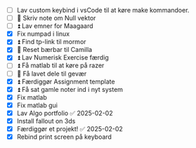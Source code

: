 - [ ] Lav custom keybind i vsCode til at køre make kommandoer.
- [ ] 🔼 Skriv note om Null vektor
- [ ] ⏫  Lav emner for Maagaard
- [x] Fix numpad i linux
- [x] ⏫  Find tp-link til mormor
- [x] 🔺  Reset bærbar til Camilla
- [x] ⏫  Lav Numerisk Exercise færdig
- [ ] ⏫  Få matlab til at køre på razer
- [ ] 🔽   Få lavet dele til gevær
- [x] ⏫ Færdiggør Assignment template
- [x] ⏫ Få sat gamle noter ind i nyt system
- [x] Fix matlab
- [x] Fix matlab gui
- [x] Lav Algo portfolio ✅ 2025-02-02
- [x] Install fallout on 3ds
- [x] Færdiggør et projekt! ✅ 2025-02-02
- [x] Rebind print screen på keyboard